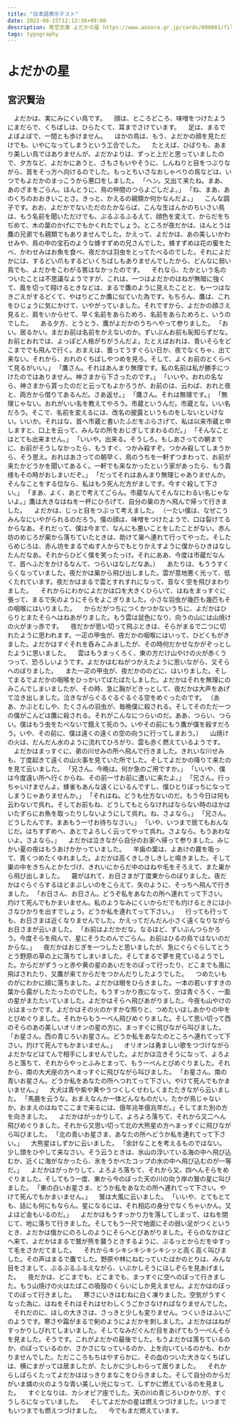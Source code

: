 ```yaml
---
title: "日本語表示テスト"
date: 2022-08-15T12:13:38+09:00
description: 青空文庫 よだかの星 https://www.aozora.gr.jp/cards/000081/files/473_42318.html
tags: typography
---
```



# よだかの星

## 宮沢賢治

　よだかは、実にみにくい鳥です。
　顔は、ところどころ、味噌をつけたようにまだらで、くちばしは、ひらたくて、耳までさけています。
　足は、まるでよぼよぼで、一間とも歩けません。
　ほかの鳥は、もう、よだかの顔を見ただけでも、いやになってしまうという工合でした。
　たとえば、ひばりも、あまり美しい鳥ではありませんが、よだかよりは、ずっと上だと思っていましたので、夕方など、よだかにあうと、さもさもいやそうに、しんねりと目をつぶりながら、首をそっ方へ向けるのでした。もっとちいさなおしゃべりの鳥などは、いつでもよだかのまっこうから悪口をしました。
「ヘン。又出て来たね。まあ、あのざまをごらん。ほんとうに、鳥の仲間のつらよごしだよ。」
「ね、まあ、あのくちのおおきいことさ。きっと、かえるの親類か何かなんだよ。」
　こんな調子です。おお、よだかでないただのたかならば、こんな生はんかのちいさい鳥は、もう名前を聞いただけでも、ぶるぶるふるえて、顔色を変えて、からだをちぢめて、木の葉のかげにでもかくれたでしょう。ところが夜だかは、ほんとうは鷹の兄弟でも親類でもありませんでした。かえって、よだかは、あの美しいかわせみや、鳥の中の宝石のような蜂すずめの兄さんでした。蜂すずめは花の蜜をたべ、かわせみはお魚を食べ、夜だかは羽虫をとってたべるのでした。それによだかには、するどい爪もするどいくちばしもありませんでしたから、どんなに弱い鳥でも、よだかをこわがる筈はなかったのです。
　それなら、たかという名のついたことは不思議なようですが、これは、一つはよだかのはねが無暗に強くて、風を切って翔けるときなどは、まるで鷹のように見えたことと、も一つはなきごえがするどくて、やはりどこか鷹に似ていた為です。もちろん、鷹は、これをひじょうに気にかけて、いやがっていました。それですから、よだかの顔さえ見ると、肩をいからせて、早く名前をあらためろ、名前をあらためろと、いうのでした。
　ある夕方、とうとう、鷹がよだかのうちへやって参りました。
「おい。居るかい。まだお前は名前をかえないのか。ずいぶんお前も恥知らずだな。お前とおれでは、よっぽど人格がちがうんだよ。たとえばおれは、青いそらをどこまででも飛んで行く。おまえは、曇ってうすぐらい日か、夜でなくちゃ、出て来ない。それから、おれのくちばしやつめを見ろ。そして、よくお前のとくらべて見るがいい。」
「鷹さん。それはあんまり無理です。私の名前は私が勝手につけたのではありません。神さまから下さったのです。」
「いいや。おれの名なら、神さまから貰ったのだと云ってもよかろうが、お前のは、云わば、おれと夜と、両方から借りてあるんだ。さあ返せ。」
「鷹さん。それは無理です。」
「無理じゃない。おれがいい名を教えてやろう。市蔵というんだ。市蔵とな。いい名だろう。そこで、名前を変えるには、改名の披露というものをしないといけない。いいか。それはな、首へ市蔵と書いたふだをぶらさげて、私は以来市蔵と申しますと、口上を云って、みんなの所をおじぎしてまわるのだ。」
「そんなことはとても出来ません。」
「いいや。出来る。そうしろ。もしあさっての朝までに、お前がそうしなかったら、もうすぐ、つかみ殺すぞ。つかみ殺してしまうから、そう思え。おれはあさっての朝早く、鳥のうちを一軒ずつまわって、お前が来たかどうかを聞いてあるく。一軒でも来なかったという家があったら、もう貴様もその時がおしまいだぞ。」
「だってそれはあんまり無理じゃありませんか。そんなことをする位なら、私はもう死んだ方がましです。今すぐ殺して下さい。」
「まあ、よく、あとで考えてごらん。市蔵なんてそんなにわるい名じゃないよ。」鷹は大きなはねを一杯にひろげて、自分の巣の方へ飛んで帰って行きました。
　よだかは、じっと目をつぶって考えました。
（一たい僕は、なぜこうみんなにいやがられるのだろう。僕の顔は、味噌をつけたようで、口は裂けてるからなあ。それだって、僕は今まで、なんにも悪いことをしたことがない。赤ん坊のめじろが巣から落ちていたときは、助けて巣へ連れて行ってやった。そしたらめじろは、赤ん坊をまるでぬす人からでもとりかえすように僕からひきはなしたんだなあ。それからひどく僕を笑ったっけ。それにああ、今度は市蔵だなんて、首へふだをかけるなんて、つらいはなしだなあ。）
　あたりは、もううすくらくなっていました。夜だかは巣から飛び出しました。雲が意地悪く光って、低くたれています。夜だかはまるで雲とすれすれになって、音なく空を飛びまわりました。
　それからにわかによだかは口を大きくひらいて、はねをまっすぐに張って、まるで矢のようにそらをよこぎりました。小さな羽虫が幾匹も幾匹もその咽喉にはいりました。
　からだがつちにつくかつかないうちに、よだかはひらりとまたそらへはねあがりました。もう雲は鼠色になり、向うの山には山焼けの火がまっ赤です。
　夜だかが思い切って飛ぶときは、そらがまるで二つに切れたように思われます。一疋の甲虫が、夜だかの咽喉にはいって、ひどくもがきました。よだかはすぐそれを呑みこみましたが、その時何だかせなかがぞっとしたように思いました。
　雲はもうまっくろく、東の方だけ山やけの火が赤くうつって、恐ろしいようです。よだかはむねがつかえたように思いながら、又そらへのぼりました。
　また一疋の甲虫が、夜だかののどに、はいりました。そしてまるでよだかの咽喉をひっかいてばたばたしました。よだかはそれを無理にのみこんでしまいましたが、その時、急に胸がどきっとして、夜だかは大声をあげて泣き出しました。泣きながらぐるぐるぐるぐる空をめぐったのです。
（ああ、かぶとむしや、たくさんの羽虫が、毎晩僕に殺される。そしてそのただ一つの僕がこんどは鷹に殺される。それがこんなにつらいのだ。ああ、つらい、つらい。僕はもう虫をたべないで餓えて死のう。いやその前にもう鷹が僕を殺すだろう。いや、その前に、僕は遠くの遠くの空の向うに行ってしまおう。）
　山焼けの火は、だんだん水のように流れてひろがり、雲も赤く燃えているようです。
　よだかはまっすぐに、弟の川せみの所へ飛んで行きました。きれいな川せみも、丁度起きて遠くの山火事を見ていた所でした。そしてよだかの降りて来たのを見て云いました。
「兄さん。今晩は。何か急のご用ですか。」
「いいや、僕は今度遠い所へ行くからね、その前一寸お前に遭いに来たよ。」
「兄さん。行っちゃいけませんよ。蜂雀もあんな遠くにいるんですし、僕ひとりぼっちになってしまうじゃありませんか。」
「それはね。どうも仕方ないのだ。もう今日は何も云わないで呉れ。そしてお前もね、どうしてもとらなければならない時のほかはいたずらにお魚を取ったりしないようにして呉れ。ね、さよなら。」
「兄さん。どうしたんです。まあもう一寸お待ちなさい。」
「いや、いつまで居てもおんなじだ。はちすずめへ、あとでよろしく云ってやって呉れ。さよなら。もうあわないよ。さよなら。」
　よだかは泣きながら自分のお家へ帰って参りました。みじかい夏の夜はもうあけかかっていました。
　羊歯の葉は、よあけの霧を吸って、青くつめたくゆれました。よだかは高くきしきしきしと鳴きました。そして巣の中をきちんとかたづけ、きれいにからだ中のはねや毛をそろえて、また巣から飛び出しました。
　霧がはれて、お日さまが丁度東からのぼりました。夜だかはぐらぐらするほどまぶしいのをこらえて、矢のように、そっちへ飛んで行きました。
「お日さん、お日さん。どうぞ私をあなたの所へ連れてって下さい。灼けて死んでもかまいません。私のようなみにくいからだでも灼けるときには小さなひかりを出すでしょう。どうか私を連れてって下さい。」
　行っても行っても、お日さまは近くなりませんでした。かえってだんだん小さく遠くなりながらお日さまが云いました。
「お前はよだかだな。なるほど、ずいぶんつらかろう。今度そらを飛んで、星にそうたのんでごらん。お前はひるの鳥ではないのだからな。」
　夜だかはおじぎを一つしたと思いましたが、急にぐらぐらしてとうとう野原の草の上に落ちてしまいました。そしてまるで夢を見ているようでした。からだがずうっと赤や黄の星のあいだをのぼって行ったり、どこまでも風に飛ばされたり、又鷹が来てからだをつかんだりしたようでした。
　つめたいものがにわかに顔に落ちました。よだかは眼をひらきました。一本の若いすすきの葉から露がしたたったのでした。もうすっかり夜になって、空は青ぐろく、一面の星がまたたいていました。よだかはそらへ飛びあがりました。今夜も山やけの火はまっかです。よだかはその火のかすかな照りと、つめたいほしあかりの中をとびめぐりました。それからもう一ぺん飛びめぐりました。そして思い切って西のそらのあの美しいオリオンの星の方に、まっすぐに飛びながら叫びました。
「お星さん。西の青じろいお星さん。どうか私をあなたのところへ連れてって下さい。灼けて死んでもかまいません。」
　オリオンは勇ましい歌をつづけながらよだかなどはてんで相手にしませんでした。よだかは泣きそうになって、よろよろと落ちて、それからやっとふみとまって、もう一ぺんとびめぐりました。それから、南の大犬座の方へまっすぐに飛びながら叫びました。
「お星さん。南の青いお星さん。どうか私をあなたの所へつれてって下さい。やけて死んでもかまいません。」
　大犬は青や紫や黄やうつくしくせわしくまたたきながら云いました。
「馬鹿を云うな。おまえなんか一体どんなものだい。たかが鳥じゃないか。おまえのはねでここまで来るには、億年兆年億兆年だ。」そしてまた別の方を向きました。
　よだかはがっかりして、よろよろ落ちて、それから又二へん飛びめぐりました。それから又思い切って北の大熊星の方へまっすぐに飛びながら叫びました。
「北の青いお星さま、あなたの所へどうか私を連れてって下さい。」
　大熊星はしずかに云いました。
「余計なことを考えるものではない。少し頭をひやして来なさい。そう云うときは、氷山の浮いている海の中へ飛び込むか、近くに海がなかったら、氷をうかべたコップの水の中へ飛び込むのが一等だ。」
　よだかはがっかりして、よろよろ落ちて、それから又、四へんそらをめぐりました。そしてもう一度、東から今のぼった天の川の向う岸の鷲の星に叫びました。
「東の白いお星さま、どうか私をあなたの所へ連れてって下さい。やけて死んでもかまいません。」
　鷲は大風に云いました。
「いいや、とてもとても、話にも何にもならん。星になるには、それ相応の身分でなくちゃいかん。又よほど金もいるのだ。」
　よだかはもうすっかり力を落してしまって、はねを閉じて、地に落ちて行きました。そしてもう一尺で地面にその弱い足がつくというとき、よだかは俄かにのろしのようにそらへとびあがりました。そらのなかほどへ来て、よだかはまるで鷲が熊を襲うときするように、ぶるっとからだをゆすって毛をさかだてました。
　それからキシキシキシキシキシッと高く高く叫びました。その声はまるで鷹でした。野原や林にねむっていたほかのとりは、みんな目をさまして、ぶるぶるふるえながら、いぶかしそうにほしぞらを見あげました。
　夜だかは、どこまでも、どこまでも、まっすぐに空へのぼって行きました。もう山焼けの火はたばこの吸殻のくらいにしか見えません。よだかはのぼってのぼって行きました。
　寒さにいきはむねに白く凍りました。空気がうすくなった為に、はねをそれはそれはせわしくうごかさなければなりませんでした。
　それだのに、ほしの大きさは、さっきと少しも変りません。つくいきはふいごのようです。寒さや霜がまるで剣のようによだかを刺しました。よだかははねがすっかりしびれてしまいました。そしてなみだぐんだ目をあげてもう一ぺんそらを見ました。そうです。これがよだかの最後でした。もうよだかは落ちているのか、のぼっているのか、さかさになっているのか、上を向いているのかも、わかりませんでした。ただこころもちはやすらかに、その血のついた大きなくちばしは、横にまがっては居ましたが、たしかに少しわらって居りました。
　それからしばらくたってよだかははっきりまなこをひらきました。そして自分のからだがいま燐の火のような青い美しい光になって、しずかに燃えているのを見ました。
　すぐとなりは、カシオピア座でした。天の川の青じろいひかりが、すぐうしろになっていました。
　そしてよだかの星は燃えつづけました。いつまでもいつまでも燃えつづけました。
　今でもまだ燃えています。